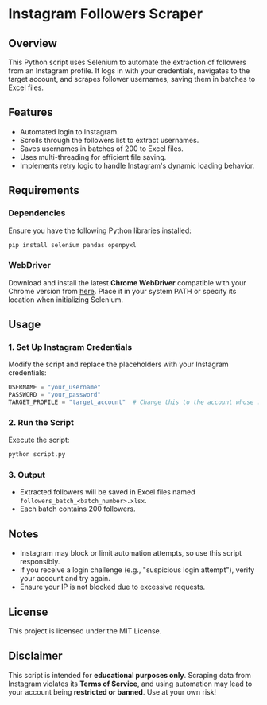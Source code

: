 # Instagram Followers Scraper

## Overview
This Python script uses Selenium to automate the extraction of followers from an Instagram profile. It logs in with your credentials, navigates to the target account, and scrapes follower usernames, saving them in batches to Excel files.

## Features
- Automated login to Instagram.
- Scrolls through the followers list to extract usernames.
- Saves usernames in batches of 200 to Excel files.
- Uses multi-threading for efficient file saving.
- Implements retry logic to handle Instagram's dynamic loading behavior.

## Requirements
### Dependencies
Ensure you have the following Python libraries installed:

```bash
pip install selenium pandas openpyxl
```

### WebDriver
Download and install the latest **Chrome WebDriver** compatible with your Chrome version from [here](https://chromedriver.chromium.org/downloads). Place it in your system PATH or specify its location when initializing Selenium.

## Usage
### 1. Set Up Instagram Credentials
Modify the script and replace the placeholders with your Instagram credentials:
```python
USERNAME = "your_username"
PASSWORD = "your_password"
TARGET_PROFILE = "target_account"  # Change this to the account whose followers you want to scrape
```

### 2. Run the Script
Execute the script:
```bash
python script.py
```

### 3. Output
- Extracted followers will be saved in Excel files named `followers_batch_<batch_number>.xlsx`.
- Each batch contains 200 followers.

## Notes
- Instagram may block or limit automation attempts, so use this script responsibly.
- If you receive a login challenge (e.g., "suspicious login attempt"), verify your account and try again.
- Ensure your IP is not blocked due to excessive requests.

## License
This project is licensed under the MIT License.

## Disclaimer
This script is intended for **educational purposes only**. Scraping data from Instagram violates its **Terms of Service**, and using automation may lead to your account being **restricted or banned**. Use at your own risk!

